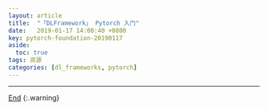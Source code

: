 ```yaml
---
layout: article
title:  "「DLFramework」 Pytorch 入门"
date:   2019-01-17 14:00:40 +0800
key: pytorch-foundation-20190117
aside:
  toc: true
tags: 资源
categories: [dl_frameworks, pytorch]
---
```

<span id='head'></span>  

<!--more-->   

-------------------  
[End](#head)
{:.warning}  
